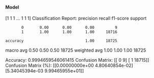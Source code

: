 #### Model
[1 1 1 ... 1 1 1]
Classification Report:
              precision    recall  f1-score   support

           0       0.00      0.00      0.00         9
           1       1.00      1.00      1.00     18716

    accuracy                           1.00     18725
   macro avg       0.50      0.50      0.50     18725
weighted avg       1.00      1.00      1.00     18725

Accuracy: 0.9994659546061415
Confusion Matrix:
[[    0     9]
 [    1 18715]]
Confusion Matrix (%):
[[0.00000000e+00 4.80640854e-02]
 [5.34045394e-03 9.99465955e+01]]
